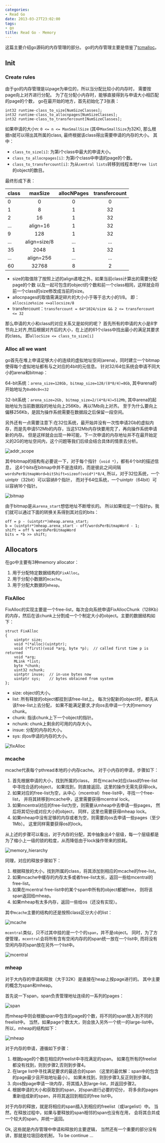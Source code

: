 ```yaml
---
categories:
- Read Go
date: 2013-03-27T23:02:00
tags:
- go
title: Read Go - Memory
---
```


这篇主要介绍go源码的内存管理的部分。
go的内存管理主要是借鉴了[tcmalloc](http://goog-perftools.sourceforge.net/doc/tcmalloc.html)。

## Init



### Create rules



由于go的内存管理是以page为单位的，所以当分配比较小的内存时，
需要按page向上对齐进行分配。
为了在分配小内存时，能够直接得到与申请大小相匹配的page的个数，
go在最开始的地方，首先初始化了3张表：

~~~
int32 runtime·class_to_size[NumSizeClasses];
int32 runtime·class_to_allocnpages[NumSizeClasses];
int32 runtime·class_to_transfercount[NumSizeClasses];
~~~
如果申请的大小n: `0 <= n <= MaxSmallSize` (其中`MaxSmallSize`为32K),
那么根据n就可以得出其所属的class, 最终根据该class得出需要申请的内存的大小。
其中：

- `class_to_size[i]`: 为第i个class中最大的申请大小。
- `class_to_allocnpages[i]`: 为第i个class中申请的page的个数。
- `class_to_transfercount[i]`: 为从`central lists`转移到线程本地`free
  list`的object的数目。

最终形成下表：

class | maxSize | allocNPages | transfercount
:--- | :---: | :---: | :---:
0 | 0 | 0 | 0
1 | 8 | 1 | 32
2 | 16 | 1 | 32
... | align=16 | 1 | 32
9 | 128 | 1 | 32
... | align=size/8 | ... | ...
35 | 2048 | 1 | 32
...| align=256 | ... | ...
60 | 32768 | 8 | 2

- size的取值除了按照上述的align递增之外，如果当前class计算出的需要分配page的个数
以及一起可包含的object的个数和前一个class相同，这样就会将前一个class的size修改成当前的size。
- allocnpages的取值需满足碎片的大小小于等于总大小的1/8。
即：`allocsize%size <=allocsize/8`
- transfercount：`transfercount = 64*1024/size && 2 <= transfercount <= 32`

那么申请的大小和class的对应关系又是如何的呢？
首先所有的申请的大小是8字节向上对齐,然后根据对齐后的大小，在上述的61个class中找出最小的满足其要求的class。
即`allocSize <= class_to_size[i]`

### Alloc all we want



go首先在堆上申请足够大小的连续的虚拟地址空间(arena)，同时建立一个bitmap使得每个虚拟地址都有与之对应的4bit的元信息。
针对32/64位系统会申请不同大小的arena和bitmap：

64-bit系统：`arena_size=128Gb, bitmap_size=128/(8*8/4)=8Gb`,
其中arena的开始地址为`0x00c0<<32`

32-bit系统：`arena_size=2Gb, bitmap_size=2/(4*8/4)=512Mb`,
其中arena的起始地址为当前数据段的地址向上256Kb，再以1Mb向上对齐。
至于为什么要向上偏移256Kb，是因为操作系统需要在数据段之后保留一段空间。

另外还有一点需要注意下:在32位系统，最开始并没有一次性申请2Gb的虚拟内存，而是先申请512Mb的内存，当这512Mb内存快要用完了，再向操作系统申请新的内存。
但是这样就会出现一种可能，下一次申请的内存地址并不在最开始定义的2G的地址空间内，这个问题等我们后续会结合具体的情景去分析。

![addr_scope](addr_scope.png)

其中bitmap的结构有必要说一下，对于每个指针（`void *`），都有4个bit的描述信息，
这4个bits在bitmap中并不是连续的，而是彼此之间间隔`wordsPerBitmapWord=bitShift=sizeof(void*)*8/4`,
所以，对于32位系统，一个uintptr（32bit）可以容纳8个指针，
而对于64位系统，一个uintptr（64bit）可以容纳16个指针。

![bitmap](bitmap.png)

由于bitmap是从`arena_start`想低地址不断增长的。
所以如果给定一个指针p，我们就可以通过下面的转换关系得到其对应的bits：

~~~
off = p - (uintptr*)mheap.arena_start;
b = (uintptr*)mheap.arena_start - off/wordsPerBitmapWord - 1;
shift = off % wordsPerBitmapWord
bits = *b >> shift;
~~~


## Allocators



在go中主要有3种memory allocator：

1. 用于分配特定数据结构的`FixAlloc`。
2. 用于分配小数据的`mcache`。
3. 用于分配大数据的`mheap`。

### FixAlloc



FixAlloc的实现主要是一个free-list，每次会向系统申请FixAllocChunk（128Kb）的内存，然后在该chunk上分割成一个个制定大小的object。主要的数据结构如下：

~~~
struct FixAlloc
{
	uintptr size;
	void *(*alloc)(uintptr);
	void (*first)(void *arg, byte *p);	// called first time p is returned
	void *arg;
	MLink *list;
	byte *chunk;
	uint32 nchunk;
	uintptr inuse;	// in-use bytes now
	uintptr sys;	// bytes obtained from system
};
~~~
- size: object的大小。
- list: 所有释放的object都挂到该free-list上。
每次分配新的object时，都先从该free-list上去分配，
如果不能满足要求,才向os去申请一个大的memory chunk。
- chunk: 指该chunk上下一个object的指针。
- nchunk: chunk上剩余的可用的内存大小。
- insue: 分配的内存的大小。
- sys: 向os申请的内存的大小。

![fixAlloc](fixAlloc.png)

### mcache



mcache代表每个pthread本地的小内存cache。
对于小内存的申请，步骤如下：

1. 首先根据申请的大小，找到所属的class， 并在mcache对应class的free-list中寻找合适的object，
如果找到，则直接返回，这里的操作无需先获得lock。
2. 如果对应的free-list为空，从中心（mcentral）free-list中，寻找一个free-list，
并将其转移到mcache中，这里需要获得mcentral lock。
3. 如果mcentral对应的free-list为空，则需要从mheap中去申请一些pages，
然后将其切分成对应大小的object，
同样，这里也需要获得mheap lock。
4. 如果mheap中没有足够的内存或者为空，则需要向os去申请一些pages（至少1Mb）。
这里同样需要获得os的lock。

从上述的步骤可以看出，对于内存的分配，其中抽象出4个层级，每一个层级都是为了缩小上一级的锁的粒度，从而降低由于lock操作带来的损耗。

![memory_hierarchy](hierarchy.png)

同理，对应的释放步骤如下：

1. 根据释放的大小，找到所属的class，将其添加到相应的mcache的free-list。
2. 如果mcache中缓存的内存太多或者free-list太长，返回一些给mcentral的free-list。
3. 如果在mcentral free-list中的某个span中所有的object都被free，
则将该span返回给mheap。
4. 如果mheap有太多内存，返回一些给os（还没有实现）。

其中`mcache`主要的结构的还是按照class区分大小的list：

![mcache](mcache.png)

`mcentral`类似，只不过其中挂的是一个个的`span`，并不是object。
同时，为了方便管理，`mcentral`会将所有含有空闲内存的的span统一放在一个list中,
而将没有空闲内存的span放在另外一个list中。

![mcentral](mcentral.png)

### mheap



对于大内存的申请和释放（大于32K）是直接在heap上按page进行的。
其中主要的概念为span和mheap。

首先说一下span，span负责管理地址连续的一系列的pages：

![span](span.png)

而mheap中则会根据span中包含的page的个数，将不同的span放入到不同的freelist中。
当然，如果page个数太大，则会放入另外一个统一的large-list中。
所以，mheap的结构如下：

![mheap](mheap.png)

对于内存的申请，遵循如下步骤：

1. 根据page的个数在相应的freelist中寻找满足的span。
如果在所有的freelist都没有找到，则到步骤2,否则到步骤4。
2. 在large list中寻找满足要求的最适合的span
（这里的最优解：span中的包含的page最少且开始地址最小）。
如果未找到，则到步骤3,反正则到步骤4。
3. 向os按page申请一块内存，将其插入到large-list，并返回步骤2。
4. 根据申请的大小和获取到的span，对span进行必要的切分，
将多余的pages重新组成新的span，并将其返回到相应的free list中。


对于内存的释放，就是将相应的span插入到相应的freelist（或largelist）中。
当然，在释放过程中，如果与要释放的span相邻的span也没有在用，
会将其合并成一个较大的span，并统一返回。

Ok, 这些就是内存管理中申请和释放的主要逻辑，
当然还有一个重要的部分没有讲，那就是垃圾回收机制，
To be continue ...
